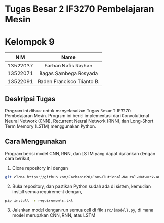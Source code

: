 # Tugas Besar 2 IF3270 Pembelajaran Mesin

# Kelompok 9
|   NIM    |            Name            |
| :------: | :------------------------: |
| 13522037 |    Farhan Nafis Rayhan     |
| 13522071 |   Bagas Sambega Rosyada    |
| 13522091 | Raden Francisco Trianto B. |

## Deskripsi Tugas
Program ini dibuat untuk menyelesaikan Tugas Besar 2 IF3270 Pembelajaran Mesin. Program ini berisi implementasi dari Convolutional Neural Network (CNN), Recurrent Neural Network (RNN), dan Long-Short Term Memory (LSTM) menggunakan Python. 

## Cara Menggunakan
Program berisi model CNN, RNN, dan LSTM yang dapat dijalankan dengan cara berikut,

1. Clone repository ini dengan
```sh
git clone https://github.com/Farhannr28/Convolutional-Neural-Network-and-Recurrent-Neural-Network.git
```
2. Buka repository, dan pastikan Python sudah ada di sistem, kemudian install semua requirement dengan,
```sh
pip install -r requirements.txt
```
3. Jalankan model dengan run semua cell di file `src/{model}.py`, di mana model merupakan CNN, RNN, atau LSTM

